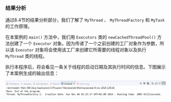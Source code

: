 ### 结果分析

通过8.4节的结果分析部分，我们了解了 `MyThread` 、 `MyThreadFactory` 和 `MyTask` 的工作原理。

在本案例的 `main()` 方法中，我们用 `Executors` 类的 `newCachedThreadPool()` 方法创建了一个 `Executor` 对象。因为传递了一个之前创建的工厂对象作为参数，所以该 `Executor` 对象将会使用该工厂来创建它所需要的线程对象以及执行 `MyThread` 类的线程。

执行本程序后，将会看见一条关于线程的启动日期及其执行时间的信息。下图展示了本案例生成的输出信息：

![64.png](../images/64.png)
